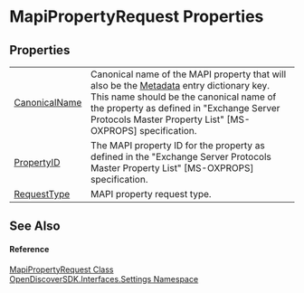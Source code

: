 # MapiPropertyRequest Properties




## Properties
<table>
<tr>
<td><a href="a244898c-9013-1e10-a63c-3a3cb30693e0">CanonicalName</a></td>
<td>Canonical name of the MAPI property that will also be the <a href="f6759da6-46fa-d113-da7f-5575ec427ada">Metadata</a> entry dictionary key. This name should be the canonical name of the property as defined in "Exchange Server Protocols Master Property List" [MS-OXPROPS] specification.</td></tr>
<tr>
<td><a href="9df347d6-ec80-7aec-1ec0-79aca46c96d9">PropertyID</a></td>
<td>The MAPI property ID for the property as defined in the "Exchange Server Protocols Master Property List" [MS-OXPROPS] specification.</td></tr>
<tr>
<td><a href="2e9f8d69-be4f-8d67-3faf-95e02ac67284">RequestType</a></td>
<td>MAPI property request type.</td></tr>
</table>

## See Also


#### Reference
<a href="3230fb4c-486d-5f1c-7f57-44a6fcd25a61">MapiPropertyRequest Class</a>  
<a href="a1516a26-c3bc-5b32-80d1-92d32506d831">OpenDiscoverSDK.Interfaces.Settings Namespace</a>  
